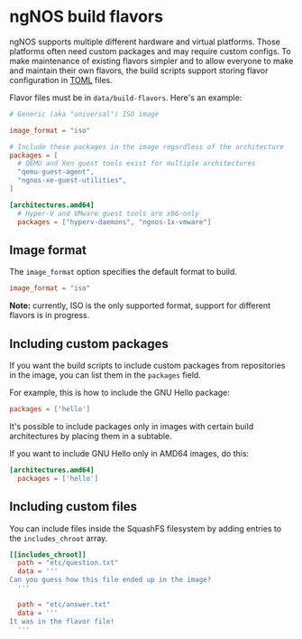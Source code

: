 # ngNOS build flavors

ngNOS supports multiple different hardware and virtual platforms.
Those platforms often need custom packages and may require custom
configs. To make maintenance of existing flavors simpler
and to allow everyone to make and maintain their own flavors,
the build scripts support storing flavor configuration in [TOML](https://toml.io) files.

Flavor files must be in `data/build-flavors`. Here's an example:

```toml
# Generic (aka "universal") ISO image

image_format = "iso"

# Include these packages in the image regardless of the architecture
packages = [
  # QEMU and Xen guest tools exist for multiple architectures
  "qemu-guest-agent",
  "ngnos-xe-guest-utilities",
]

[architectures.amd64]
  # Hyper-V and VMware guest tools are x86-only
  packages = ["hyperv-daemons", "ngnos-1x-vmware"]
```

## Image format

The `image_format` option specifies the default format to build.

```toml
image_format = "iso"
```

**Note:** currently, ISO is the only supported format,
support for different flavors is in progress.

## Including custom packages

If you want the build scripts to include custom packages from repositories
in the image, you can list them in the `packages` field.

For example, this is how to include the GNU Hello package:

```toml
packages = ['hello']
```

It's possible to include packages only in images with certain build architectures
by placing them in a subtable.

If you want to include GNU Hello only in AMD64 images, do this:

```toml
[architectures.amd64]
  packages = ['hello']
```

## Including custom files

You can include files inside the SquashFS filesystem by adding entries
to the `includes_chroot` array. 

```toml
[[includes_chroot]]
  path = "etc/question.txt"
  data = '''
Can you guess how this file ended up in the image?
  '''

  path = "etc/answer.txt"
  data = '''
It was in the flavor file!
  '''
```

